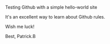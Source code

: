 Testing Github with a simple hello-world site

It's an excellent way to learn about Github rules.

Wish me luck!

Best,
Patrick.B


